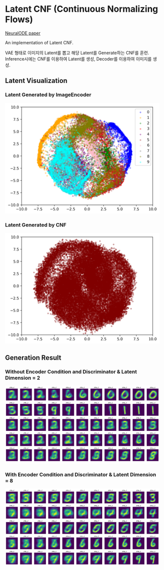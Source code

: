 # Latent CNF (Continuous Normalizing Flows)

[NeuralODE paper](https://arxiv.org/abs/1806.07366)

An implementation of Latent CNF.

VAE 형태로 이미지의 Latent를 뽑고 해당 Latent를 Generate하는 CNF를 훈련.  
Inference시에는 CNF를 이용하여 Latent를 생성, Decoder를 이용하여 이미지를 생성.

## Latent Visualization

### Latent Generated by ImageEncoder

![encoder_latent](./samples/encoder_latent.png)

### Latent Generated by CNF

![cnf_latent](./samples/cnf_latent.png)

## Generation Result

### Without Encoder Condition and Discriminator & Latent Dimension = 2

![generation_result_0](./samples/generation_result_0.png)

### With Encoder Condition and Discriminator & Latent Dimension = 8

![generation_result_1](./samples/generation_result_1.png)
